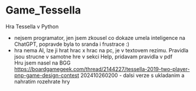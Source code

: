 # Game_Tessella
Hra Tessella v Python
- nejsem programator, jen jsem zkousel co dokaze umela inteligence na ChatGPT, popravde byla to sranda i frustrace :)
- hra nema AI, lze ji hrat hrac x hrac na pc, je v textovem rezimu. Pravidla jsou strucne v samotne hre v sekci Help, pridavam pravidla v pdf  
Hru jsem nasel na BGG https://boardgamegeek.com/thread/2144227/tessella-2019-two-player-pnp-game-design-contest
202410260200 - dalsi verze s ukladanim a nahratim rozehrate hry
